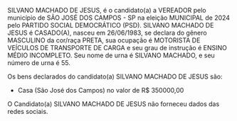 SILVANO MACHADO DE JESUS, é o candidato(a) a VEREADOR pelo município de SÃO JOSÉ DOS CAMPOS - SP na eleição MUNICIPAL de 2024 pelo PARTIDO SOCIAL DEMOCRÁTICO (PSD). SILVANO MACHADO DE JESUS é CASADO(A), nasceu em 26/06/1983, se declara do gênero MASCULINO da cor/raça PRETA, sua ocupação é MOTORISTA DE VEÍCULOS DE TRANSPORTE DE CARGA e seu grau de instrução é ENSINO MÉDIO INCOMPLETO. Seu nome de urna é SILVANO MACHADO, e seu número de urna é 55.

Os bens declarados do candidato(a) SILVANO MACHADO DE JESUS são: 
- Casa (São José dos Campos) no valor de R$ 350000,00

O Candidato(a) SILVANO MACHADO DE JESUS não forneceu dados das redes sociais.